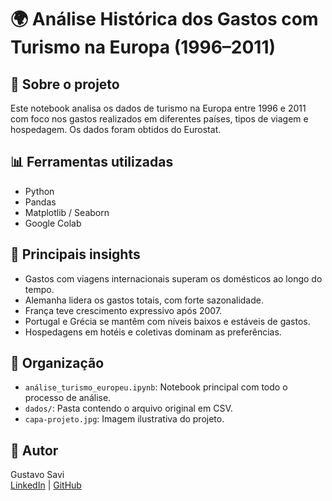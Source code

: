 # 🌍 Análise Histórica dos Gastos com Turismo na Europa (1996–2011)

## 📌 Sobre o projeto
Este notebook analisa os dados de turismo na Europa entre 1996 e 2011 com foco nos gastos realizados em diferentes países, tipos de viagem e hospedagem. Os dados foram obtidos do Eurostat.

## 📊 Ferramentas utilizadas
- Python
- Pandas
- Matplotlib / Seaborn
- Google Colab

## 🔎 Principais insights
- Gastos com viagens internacionais superam os domésticos ao longo do tempo.
- Alemanha lidera os gastos totais, com forte sazonalidade.
- França teve crescimento expressivo após 2007.
- Portugal e Grécia se mantêm com níveis baixos e estáveis de gastos.
- Hospedagens em hotéis e coletivas dominam as preferências.

## 📁 Organização
- `análise_turismo_europeu.ipynb`: Notebook principal com todo o processo de análise.
- `dados/`: Pasta contendo o arquivo original em CSV.
- `capa-projeto.jpg`: Imagem ilustrativa do projeto.

## 💼 Autor
Gustavo Savi  
[LinkedIn](https://www.linkedin.com/in/gustavo-savi) | [GitHub](https://github.com/gutosavi)
